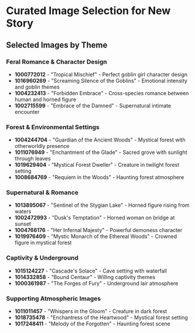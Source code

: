# Curated Image Selection for New Story

## Selected Images by Theme

### Feral Romance & Character Design
- **1000772012** - "Tropical Mischief" - Perfect goblin girl character design
- **1016960269** - "Screaming Silence of the Goblins" - Emotional intensity and goblin themes
- **1004232413** - "Forbidden Embrace" - Cross-species romance between human and horned figure
- **1002715599** - "Embrace of the Damned" - Supernatural intimate encounter

### Forest & Environmental Settings  
- **1004244704** - "Guardian of the Ancient Woods" - Mystical forest with otherworldly presence
- **1011076949** - "Enchantment of the Glade" - Sacred grove with sunlight through leaves
- **1019629404** - "Mystical Forest Dweller" - Creature in twilight forest setting
- **1008684769** - "Requiem in the Woods" - Haunting forest atmosphere

### Supernatural & Romance
- **1013895067** - "Sentinel of the Stygian Lake" - Horned figure rising from waters
- **1002472993** - "Dusk's Temptation" - Horned woman on bridge at sunset
- **1004766176** - "Her Infernal Majesty" - Powerful demoness character
- **1019976409** - "Mystic Monarch of the Ethereal Woods" - Crowned figure in mystical forest

### Captivity & Underground
- **1015124227** - "Cascade's Solace" - Cave setting with waterfall
- **1014332858** - "Bound Centaur" - Willing captivity themes
- **1000361987** - "The Forges of Fury" - Underground lair atmosphere

### Supporting Atmospheric Images
- **1011011457** - "Whispers in the Gloom" - Creature in dark forest
- **1018735478** - "Enchantress of the Heartwood" - Mystical forest setting
- **1017248411** - "Melody of the Forgotten" - Haunting forest scene
